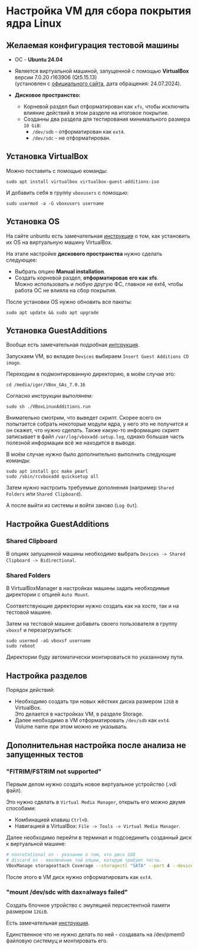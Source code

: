 # Настройка VM для сбора покрытия ядра Linux

## Желаемая конфигурация тестовой машины

- OC - **Ubuntu 24.04**

- Является виртуальной машиной, запущенной с помощью **VirtualBox** версии 7.0.20 r163906 (Qt5.15.13) \
  (установлен с [официального сайта](https://www.virtualbox.org/), дата обращения: 24.07.2024).

- **Дисковое пространство:**
    - Корневой раздел был отформатирован как `xfs`, чтобы исключить влияние действий в этом разделе на итоговое покрытие.
    - Созданны два раздела для тестирования минимального размера `10 GiB`:
      - `/dev/sdb` - отформатирован как `ext4`.
      - `/dev/sdc` - не отформатирован.


## Установка VirtualBox

Можно поставить с помощью команды:
```
sudo apt install virtualbox virtualbox-guest-additions-iso
```
И добавить себя в группу `vboxusers` с помощью:
```
sudo usermod -a -G vboxusers username
```


## Установка OS

На сайте unbuntu есть замечательная [инструкция](https://ubuntu.com/tutorials/how-to-run-ubuntu-desktop-on-a-virtual-machine-using-virtualbox#1-overview) о том, как установить их OS на виртуальную машину VirtualBox.

На этапе настройке **дискового пространства** нужно сделать следующее:
- Выбрать опцию **Manual installation**.
- Создать корневой раздел, **отформатировав его как xfs**. \
Можно использовать и любую другую ФС, главное не ext4, чтобы работа ОС не влияла на сбор покрытия.

После установки OS нужно обновить все пакеты:
```
sudo apt update && sudo apt upgrade
```

## Установка GuestAdditions

Вообще есть замечательная подробная [интсрукция](https://www.virtualbox.org/manual/UserManual.html#additions-linux).

Запускаем VM, во вкладке `Devices` выбираем `Insert Guest Additions CD image`.

Переходим в подмонтированную директорию, в моём случае это:
```
cd /media/igor/VBox_GAs_7.0.16
```

Согласно инструкции выполянем:
```
sudo sh ./VBoxLinuxAdditions.run
```

Внимательно смотрим, что выведет скрипт. Скорее всего он попытается собрать некоторые модули ядра, у него это не получится и он скажет, что нужно сделать. Также какую-то информацию скрипт записывает в файл `/var/log/vboxadd-setup.log`, однако большая часть полезной информации всё же находится в выводе.

В моём случае нужно было дополнительно выполнить следующие команды:
```
sudo apt install gcc make pearl
sudo /sbin/rcvboxadd quicksetup all
```

Затем нужно настроить требуемые дополнения (например `Shared Folders` или `Shared Clipboard`).

А после выйти из системы и войти заново (`Log Out`).


## Настройка GuestAdditions

### Shared Clipboard

В опциях запущенной машины необходимо выбрать `Devices -> Shared Clipboard -> Bidirectional`.

### Shared Folders

В VirtualBoxManager в настройках машины задать необходимые директории с опцией `Auto Mount`.

Соответствующие директории нужно создать как на хосте, так и на тестовой машине.

Затем на тестовой машине добавить своего пользователя в группу `vboxsf` и перезагрузиться:
```
sudo usermod -aG vboxsf username
sudo reboot
```

Директории буду автоматически монтироваться по указанному пути.


## Настройка разделов

Порядок действий:
- Необходимо создать три новых жёстких диска размером `12GB` в VirtualBox. \
  Это делается в настройках VM, в разделе Storage.
- Далее необходимо в VM отформатировать `/dev/sdb` как `ext4`. \
  Volume name при этом можно не указывать.



## Дополнительная настройка после анализа не запущенных тестов

### "FITRIM/FSTRIM not supported"

Первым делом нужно создать новое виртуальное устройство (.vdi файл).

Это нужно сделать в `Virtual Media Manager`, открыть его можно двумя способами:
* Комбинацией клавиш `Ctrl+D`.
* Навигацией в VirtualBox: `File -> Tools -> Virtual Media Manager`.

Далее необходимо перейти в терминал и подсоединить созданный диск к виртуальной машине:
```bash
# nonrotational on - указание о том, что диск SSD
# discard on - ввключение той опции, которую требуют тесты.
VBoxManage storageattach Coverage --storagectl "SATA" --port 4 --device 0 --nonrotational on --discard on --medium ./dev_sde.vdi --type hdd
```

После этого в VM диск нужно отформатировать как `ext4`.

### "mount /dev/sdc with dax=always failed"

Создать блочное утройство с эмуляцией персистентной памяти размером `12GiB`.

Есть замечательная [инструкция](https://docs.pmem.io/persistent-memory/getting-started-guide/creating-development-environments/linux-environments/linux-memmap).

Единственное что не нужно делать по ней - создавать на /dev/pmem0 файловую системуц и монтировать его.